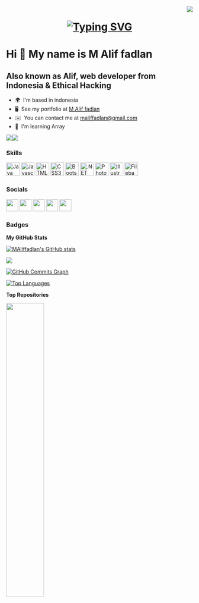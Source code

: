 <img align="right" src="https://visitor-badge.laobi.icu/badge?page_id=zumrudu-anka.zumrudu-anka">

<h1 align="center">
  <a href="https://git.io/typing-svg">
    <a href="https://git.io/typing-svg"><img src="https://readme-typing-svg.demolab.com?font=Exo+2+&size=24&duration=4000&pause=1000&width=435&lines=Hello%2C+There!+%F0%9F%98%8D;This+is+Muhammad+Alif+fadlan+....;Nice+to+meet+you!" alt="Typing SVG" /></a>
  </a>
</h1>

# Hi 👋 My name is M Alif fadlan

## Also known as Alif, web developer from Indonesia & Ethical Hacking

- 🌍  I'm based in indonesia
- 🖥️  See my portfolio at [M Alif fadlan](https://portofoliov2.netlify.app/)
- ✉️  You can contact me at [maliffadlan@gmail.com](mailto:maliffadlan@gmail.com)
- 🧠  I'm learning Array

<a href="https://twitter.com/PR4GANN" target="_blank" rel="noreferrer"><img
src="https://img.shields.io/twitter/follow/fadlan6849?logo=twitter&style=for-the-badge&color=ffffff&labelColor=581c87"
/></a><a href="https://www.github.com/MAliffadlan" target="_blank" rel="noreferrer"><img
src="https://img.shields.io/github/followers/MAliffadlan?logo=github&style=for-the-badge&color=ffffff&labelColor=581c87" /></a>

### Skills

<p align="left">
<a href="https://www.oracle.com/java/" target="_blank" rel="noreferrer"><img src="https://raw.githubusercontent.com/danielcranney/readme-generator/main/public/icons/skills/java-colored.svg" width="36" height="36" alt="Java" /></a>
<a href="https://developer.mozilla.org/en-US/docs/Web/JavaScript" target="_blank" rel="noreferrer"><img src="https://raw.githubusercontent.com/danielcranney/readme-generator/main/public/icons/skills/javascript-colored.svg" width="36" height="36" alt="Javascript" /></a>
<a href="https://developer.mozilla.org/en-US/docs/Glossary/HTML5" target="_blank" rel="noreferrer"><img src="https://raw.githubusercontent.com/danielcranney/readme-generator/main/public/icons/skills/html5-colored.svg" width="36" height="36" alt="HTML5" /></a>
<a href="https://www.w3.org/TR/CSS/#css" target="_blank" rel="noreferrer"><img src="https://raw.githubusercontent.com/danielcranney/readme-generator/main/public/icons/skills/css3-colored.svg" width="36" height="36" alt="CSS3" /></a>
<a href="https://getbootstrap.com/" target="_blank" rel="noreferrer"><img src="https://raw.githubusercontent.com/danielcranney/readme-generator/main/public/icons/skills/bootstrap-colored.svg" width="36" height="36" alt="Bootstrap" /></a>
<a href="https://dotnet.microsoft.com/en-us/" target="_blank" rel="noreferrer"><img src="https://raw.githubusercontent.com/danielcranney/readme-generator/main/public/icons/skills/dot-net-colored.svg" width="36" height="36" alt=".NET" /></a>
<a href="https://www.adobe.com/uk/products/photoshop.html" target="_blank" rel="noreferrer"><img src="https://raw.githubusercontent.com/danielcranney/readme-generator/main/public/icons/skills/photoshop-colored-dark.svg" width="36" height="36" alt="Photoshop" /></a>
<a href="adobe.com/uk/products/illustrator.html" target="_blank" rel="noreferrer"><img src="https://raw.githubusercontent.com/danielcranney/readme-generator/main/public/icons/skills/illustrator-colored-dark.svg" width="36" height="36" alt="Illustrator" /></a>
<a href="https://filebase.com/" target="_blank" rel="noreferrer"><img src="https://raw.githubusercontent.com/danielcranney/readme-generator/main/public/icons/skills/filebase-colored.svg" width="36" height="36" alt="Filebase" /></a>
</p>

### Socials

<p align="left"> <a href="https://discord.com/users/PR4GAN#1165" target="_blank" rel="noreferrer"><img src="https://raw.githubusercontent.com/danielcranney/readme-generator/main/public/icons/socials/discord.svg" width="32" height="32" /></a> <a href="https://www.github.com/MAliffadlan" target="_blank" rel="noreferrer"><img src="https://raw.githubusercontent.com/danielcranney/readme-generator/main/public/icons/socials/github-dark.svg" width="32" height="32" /></a> <a href="http://www.instagram.com/fadlan6849" target="_blank" rel="noreferrer"><img src="https://raw.githubusercontent.com/danielcranney/readme-generator/main/public/icons/socials/instagram.svg" width="32" height="32" /></a> <a href="https://x.com/mectov_" target="_blank" rel="noreferrer"><img src="https://raw.githubusercontent.com/danielcranney/readme-generator/main/public/icons/socials/twitter.svg" width="32" height="32" /></a> <a href="https://www.youtube.com/c/fadlan6849" target="_blank" rel="noreferrer"><img src="https://raw.githubusercontent.com/danielcranney/readme-generator/main/public/icons/socials/youtube.svg" width="32" height="32" /></a></p>

### Badges

<b>My GitHub Stats</b>

<a href="http://www.github.com/MAliffadlan"><img src="https://github-readme-stats.vercel.app/api?username=MAliffadlan&show_icons=true&hide=&count_private=true&title_color=ffffff&text_color=ffffff&icon_color=ffffff&bg_color=581c87&hide_border=true&show_icons=true" alt="MAliffadlan's GitHub stats" /></a>

<a href="http://www.github.com/MAliffadlan"><img src="https://github-readme-streak-stats.herokuapp.com/?user=MAliffadlan&stroke=ffffff&background=581c87&ring=ffffff&fire=ffffff&currStreakNum=ffffff&currStreakLabel=ffffff&sideNums=ffffff&sideLabels=ffffff&dates=ffffff&hide_border=true" /></a>

<a href="http://www.github.com/MAliffadlan"><img src="https://activity-graph.herokuapp.com/graph?username=MAliffadlan&bg_color=581c87&color=ffffff&line=ffffff&point=ffffff&area_color=581c87&area=true&hide_border=true&custom_title=GitHub%20Commits%20Graph" alt="GitHub Commits Graph" /></a>

<a href="https://github.com/MAliffadlan" align="left"><img src="https://github-readme-stats.vercel.app/api/top-langs/?username=MAliffadlan&langs_count=10&title_color=ffffff&text_color=ffffff&icon_color=ffffff&bg_color=581c87&hide_border=true&locale=en&custom_title=Top%20%Languages" alt="Top Languages" /></a>

<b>Top Repositories</b>

<div width="100%" align="center"><a href="https://github.com/MAliffadlan/blog-website-blkk" align="left"><img align="left" width="45%" src="https://github-readme-stats.vercel.app/api/pin/?username=MAliffadlan&repo=blog-website-blkk&title_color=ffffff&text_color=ffffff&icon_color=ffffff&bg_color=581c87&hide_border=true&locale=en" /></a></div><br /><br /><br /><br /><br /><br /><br />
